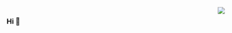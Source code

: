 <img align="right" src="https://github-readme-stats.vercel.app/api?username=nekolr&show_icons=true&hide_title=true" />


### Hi 👋
